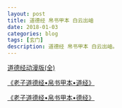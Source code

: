 ```yaml
---
layout: post
title: 道德经 帛书甲本 白云出岫
date: 2018-01-03
categories: blog
tags: [玄门]
description: 道德经 帛书甲本 白云出岫。
---
```


[道德经动漫版(全)](https://www.bilibili.com/video/av17533299/?from=search&seid=1715272300879920116)

[《老子道德经•帛书甲本•道经》](https://www.bilibili.com/video/av3471501/?from=search&seid=1715272300879920116)

[《老子道德经•帛书甲本•德经》](https://www.bilibili.com/video/av3471501/?from=search&seid=1715272300879920116#page=2)
